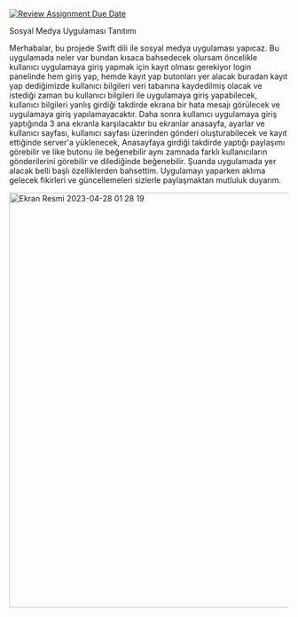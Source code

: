 [![Review Assignment Due Date](https://classroom.github.com/assets/deadline-readme-button-24ddc0f5d75046c5622901739e7c5dd533143b0c8e959d652212380cedb1ea36.svg)](https://classroom.github.com/a/QA5O9x4M)


Sosyal Medya Uygulaması Tanıtımı

  Merhabalar, bu projede Swift dili ile sosyal medya uygulaması yapıcaz. Bu uygulamada neler var bundan kısaca bahsedecek olursam öncelikle kullanıcı uygulamaya giriş yapmak için kayıt olması gerekiyor login panelinde hem giriş yap, hemde kayıt yap butonları yer alacak buradan kayıt yap dediğimizde kullanıcı bilgileri veri tabanına kaydedilmiş olacak ve istediği zaman bu kullanıcı bilgileri ile uygulamaya giriş yapabilecek, kullanıcı bilgileri yanlış girdiği takdirde ekrana bir hata mesajı görülecek ve uygulamaya giriş yapılamayacaktır.
Daha sonra kullanıcı uygulamaya giriş yaptığında 3 ana ekranla karşılacaktır bu ekranlar anasayfa, ayarlar ve kullanıcı sayfası, kullanıcı sayfası üzerinden gönderi oluşturabilecek ve kayıt ettiğinde server'a yüklenecek, Anasayfaya girdiği takdirde yaptığı paylaşımı görebilir ve like butonu ile beğenebilir aynı zamnada farklı kullanıcıların gönderilerini görebilir ve dilediğinde beğenebilir.
  Şuanda uygulamada yer alacak belli başlı özelliklerden bahsettim. Uygulamayı yaparken aklıma gelecek fikirleri ve güncellemeleri sizlerle paylaşmaktan mutluluk duyarım.



<img width="748" alt="Ekran Resmi 2023-04-28 01 28 19" src="https://user-images.githubusercontent.com/81821335/235004737-b78127f7-d2f3-447a-a7f6-0acdd88b0e00.png">
